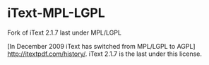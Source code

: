 iText-MPL-LGPL
==============

Fork of iText 2.1.7 last under MPL/LGPL

[In December 2009 iText has switched from MPL/LGPL to AGPL] http://itextpdf.com/history/. iText 2.1.7 is the last under this license.
